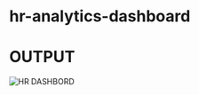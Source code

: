 # hr-analytics-dashboard

# OUTPUT

![HR DASHBORD](https://github.com/SAIYN7423/hr-analytics-dashboard/assets/151922870/37a5cdc2-beac-4a57-9a51-ce760a08fb41)
